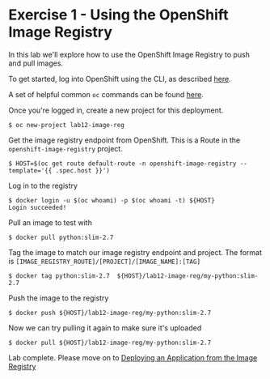 # Exercise 1 - Using the OpenShift Image Registry

In this lab we'll explore how to use the OpenShift Image Registry to push and pull images.

To get started, log into OpenShift using the CLI, as described [here](../Getting-started/log-in-to-openshift.md).

A set of helpful common `oc` commands can be found [here](../Getting-started/oc-commands.md).

Once you're logged in, create a new project for this deployment.

```
$ oc new-project lab12-image-reg
```

Get the image registry endpoint from OpenShift. This is a Route in the `openshift-image-registry` project.
```
$ HOST=$(oc get route default-route -n openshift-image-registry --template='{{ .spec.host }}')
```

Log in to the registry
```
$ docker login -u $(oc whoami) -p $(oc whoami -t) ${HOST}
Login succeeded!
```

Pull an image to test with
```
$ docker pull python:slim-2.7
```

Tag the image to match our image registry endpoint and project. The format is `[IMAGE_REGISTRY_ROUTE]/[PROJECT]/[IMAGE_NAME]:[TAG]`
```
$ docker tag python:slim-2.7  ${HOST}/lab12-image-reg/my-python:slim-2.7
```

Push the image to the registry
```
$ docker push ${HOST}/lab12-image-reg/my-python:slim-2.7
```

Now we can try pulling it again to make sure it's uploaded

```
$ docker pull ${HOST}/lab12-image-reg/my-python:slim-2.7
```

Lab complete. Please move on to [Deploying an Application from the Image Registry](app-deploy-registry-image-ex-2.md)